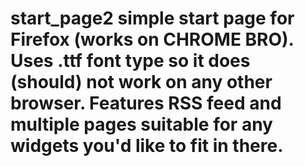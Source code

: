 # start_page2 simple start page for Firefox (works on CHROME BRO). Uses .ttf font type so it does (should) not work on any other browser. Features RSS feed and multiple pages suitable for any widgets you'd like to fit in there.

<!-- Based -->